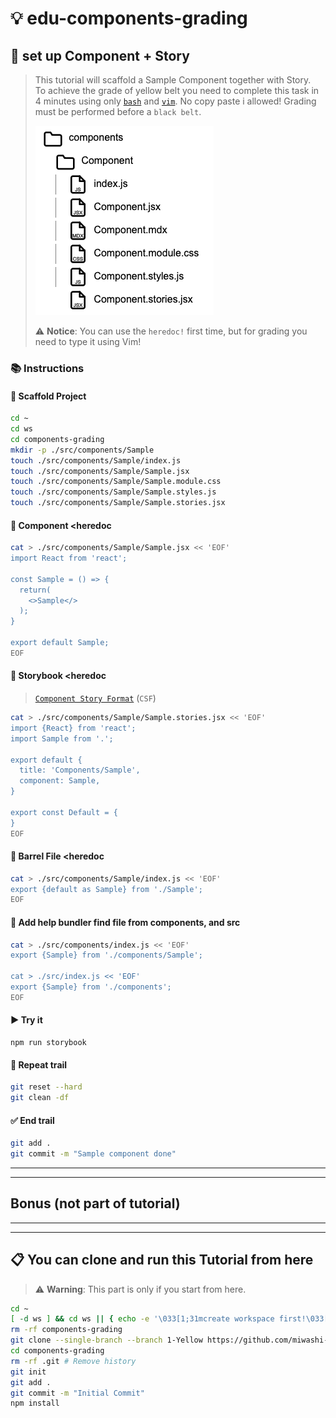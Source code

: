 # 💡 edu-components-grading

## 👣 set up Component + Story

> This tutorial will scaffold a Sample Component together with Story.  
> To achieve the grade of yellow belt you need to complete this task in 4 minutes using only [`bash`](https://www.gnu.org/s/bash/manual/bash.html) and [`vim`](https://www.vim.org).
> No copy paste i allowed!
> Grading must be performed before a `black belt`.
>   
> ![Tree diagram](./resources/tree.png)
>  
> ⚠️ **Notice**: You can use the `heredoc!` first time, but for grading you need to type it using Vim!

### 📚 Instructions

#### 🦶 Scaffold Project

```bash
cd ~
cd ws
cd components-grading
mkdir -p ./src/components/Sample
touch ./src/components/Sample/index.js
touch ./src/components/Sample/Sample.jsx
touch ./src/components/Sample/Sample.module.css
touch ./src/components/Sample/Sample.styles.js
touch ./src/components/Sample/Sample.stories.jsx
```

#### 🦶 Component <heredoc

```bash
cat > ./src/components/Sample/Sample.jsx << 'EOF'
import React from 'react';

const Sample = () => {
  return(
    <>Sample</>
  );
}

export default Sample;
EOF
```

#### 🦶 Storybook <heredoc

> [`Component Story Format`](https://storybook.js.org/docs/api/csf) (`CSF`)

```bash
cat > ./src/components/Sample/Sample.stories.jsx << 'EOF'
import {React} from 'react';
import Sample from '.';

export default {
  title: 'Components/Sample',
  component: Sample,
}

export const Default = {
}
EOF
```

#### 🦶 Barrel File <heredoc

```bash
cat > ./src/components/Sample/index.js << 'EOF'
export {default as Sample} from './Sample';
EOF
```

#### 🦶 Add help bundler find file from components, and src

```bash
cat > ./src/components/index.js << 'EOF'
export {Sample} from './components/Sample';

cat > ./src/index.js << 'EOF'
export {Sample} from './components';
EOF
```

#### ▶️ Try it

```
npm run storybook
```


#### 🔄 Repeat trail

```bash
git reset --hard
git clean -df
```

#### ✅ End trail

```bash
git add .
git commit -m "Sample component done"
```
---
---

## Bonus (not part of tutorial)



---
---

## 📋 You can clone and run this Tutorial from here

> ⚠️ **Warning**: This part is only if you start from here.

```bash
cd ~
[ -d ws ] && cd ws || { echo -e '\033[1;31mcreate workspace first!\033[0m'; return 1; }
rm -rf components-grading
git clone --single-branch --branch 1-Yellow https://github.com/miwashi-edu/edu-components-grading.git components-grading
cd components-grading
rm -rf .git # Remove history
git init
git add .
git commit -m "Initial Commit"
npm install
```
